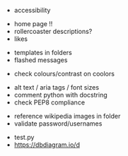 <!-- - write reviews -->
- accessibility
<!-- - users/rollercoasters revamp -->
- home page !!
- rollercoaster descriptions?
- likes

<!-- - assets in static -->
- templates in folders
- flashed messages
<!-- - ditch search -->
- check colours/contrast on coolors
<!-- - icons on navbar -->
- alt text / aria tags / font sizes
- comment python with docstring
- check PEP8 compliance
<!-- - more form validation -->
- reference wikipedia images in folder
- validate password/usernames
<!-- - validate review (score 0-10) -->

- test.py
- https://dbdiagram.io/d